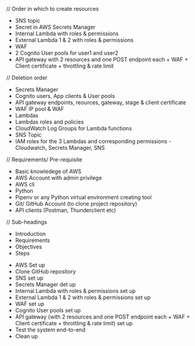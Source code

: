 // Order in which to create resources
* SNS topic
* Secret in AWS Secrets Manager
* Internal Lambda with roles & permissions
* External Lambda 1 & 2 with roles & permissions
* WAF
* 2 Cognito User pools for user1 and user2
* API gateway with 2 resources and one POST endpoint each + WAF + Client certificate + throttling & rate limit

// Deletion order
* Secrets Manager
* Cognito users, App clients & User pools
* API gateway endpoints, reources, gateway, stage & client certificate
* WAF IP pool & WAF
* Lambdas
* Lambdas roles and policies
* CloudWatch Log Groups for Lambda functions
* SNS Topic
* IAM roles for the 3 Lambdas and corresponding permissions - Cloudwatch, Secrets Manager, SNS

// Requirements/ Pre-requisite
* Basic knowledege of AWS
* AWS Account with admin privilege
* AWS cli
* Python
* Pipenv or any Python virtual environment creating tool
* Git/ GitHub Account (to clone project repository)
* API clients (Postman, Thunderclient etc)

// Sub-headings
* Introduction
* Requirements
* Objectives
* Steps
- AWS Set up
- Clone GitHub repository
- SNS set up
- Secrets Manager det up
- Internal Lambda with roles & permissions set up
- External Lambda 1 & 2 with roles & permissions set up
- WAF set up
- Cognito User pools set up
- API gateway (with 2 resources and one POST endpoint each + WAF + Client certificate + throttling & rate limit) set up
- Test the system end-to-end
- Clean up